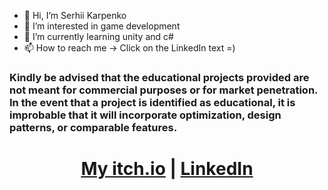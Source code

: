 - 👋 Hi, I’m Serhii Karpenko
- 👀 I’m interested in game development 
- 🌱 I’m currently learning unity and c#
- 📫 How to reach me -> Click on the LinkedIn text =)

### Kindly be advised that the educational projects provided are not meant for commercial purposes or for market penetration. In the event that a project is identified as educational, it is improbable that it will incorporate optimization, design patterns, or comparable features.

# <h1 align="center">[My itch.io](https://stdd.itch.io/) | [LinkedIn](https://www.linkedin.com/in/serhii-karpenko-/) </h1>

<!---
SerhiiKarpenko/SerhiiKarpenko is a ✨ special ✨ repository because its `README.md` (this file) appears on your GitHub profile.
You can click the Preview link to take a look at your changes.
--->
